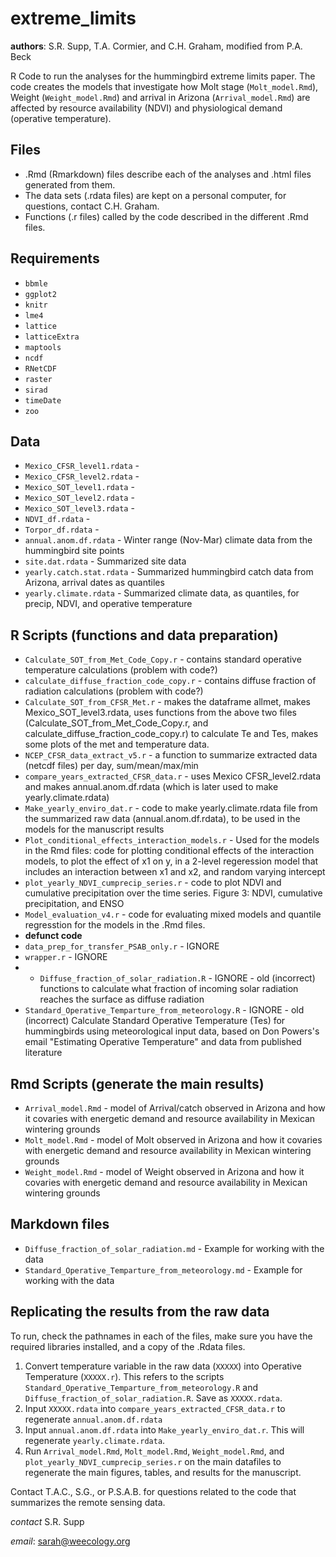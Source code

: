 extreme_limits
==============

**authors**: S.R. Supp, T.A. Cormier, and C.H. Graham, modified from P.A. Beck


R Code to run the analyses for the hummingbird extreme limits paper. 
The code creates the models that investigate how Molt stage (`Molt_model.Rmd`), Weight (`Weight_model.Rmd`) and 
arrival in Arizona (`Arrival_model.Rmd`) are affected by resource availability (NDVI) and physiological demand 
(operative temperature).

Files
-------
  * .Rmd (Rmarkdown) files describe each of the analyses and .html files generated from them. 
  * The data sets (.rdata files) are kept on a personal computer, for questions, contact C.H. Graham. 
  * Functions (.r files) called by the code described in the different .Rmd files.

Requirements
-------------
 * `bbmle`
 * `ggplot2`
 * `knitr`
 * `lme4`
 * `lattice`
 * `latticeExtra`
 * `maptools`
 * `ncdf`
 * `RNetCDF`
 * `raster`
 * `sirad`
 * `timeDate`
 * `zoo`

Data
-----
 * `Mexico_CFSR_level1.rdata` -
 * `Mexico_CFSR_level2.rdata` - 
 * `Mexico_SOT_level1.rdata` - 
 * `Mexico_SOT_level2.rdata` -
 * `Mexico_SOT_level3.rdata` -
 * `NDVI_df.rdata` - 
 * `Torpor_df.rdata` -
 * `annual.anom.df.rdata` - Winter range (Nov-Mar) climate data from the hummingbird site points
 * `site.dat.rdata` - Summarized site data
 * `yearly.catch.stat.rdata` - Summarized hummingbird catch data from Arizona, arrival dates as quantiles
 * `yearly.climate.rdata` - Summarized climate data, as quantiles, for precip, NDVI, and operative temperature

R Scripts (functions and data preparation)
------------
 * `Calculate_SOT_from_Met_Code_Copy.r` - contains standard operative temperature calculations (problem with code?)
 * `calculate_diffuse_fraction_code_copy.r` - contains diffuse fraction of radiation calculations (problem with code?)
 * `Calculate_SOT_from_CFSR_Met.r` - makes the dataframe allmet, makes Mexico_SOT_level3.rdata, uses functions from the above two files (Calculate_SOT_from_Met_Code_Copy.r, and calculate_diffuse_fraction_code_copy.r) to calculate Te and Tes, makes some plots of the met and temperature data.
 * `NCEP_CFSR_data_extract_v5.r` - a function to summarize extracted data (netcdf files) per day, sum/mean/max/min
 * `compare_years_extracted_CFSR_data.r` - uses Mexico CFSR_level2.rdata and makes annual.anom.df.rdata (which is later used to make yearly.climate.rdata)
 * `Make_yearly_enviro_dat.r` - code to make yearly.climate.rdata file from the summarized raw data (annual.anom.df.rdata), to be used in the models for the manuscript results
 * `Plot_conditional_effects_interaction_models.r` - Used for the models in the Rmd files: code for plotting conditional effects of the interaction models, to plot the effect of x1 on y, in  a 2-level regeression model that includes an interaction between x1 and x2, and random varying intercept
 * `plot_yearly_NDVI_cumprecip_series.r` - code to plot NDVI and cumulative precipitation over the time series. Figure 3: NDVI, cumulative precipitation, and ENSO
 * `Model_evaluation_v4.r` - code for evaluating mixed models and quantile regresstion for the models in the .Rmd files.
 * __defunct code__
 * `data_prep_for_transfer_PSAB_only.r` - IGNORE
 * `wrapper.r` - IGNORE
 *  * `Diffuse_fraction_of_solar_radiation.R` - IGNORE - old (incorrect) functions to calculate what fraction of incoming solar radiation reaches the surface as diffuse radiation
 * `Standard_Operative_Temparture_from_meteorology.R` - IGNORE - old (incorrect) Calculate Standard Operative Temperature (Tes) for hummingbirds using meteorological input data, based on Don Powers's email "Estimating Operative Temperature" and data from published literature


Rmd Scripts (generate the main results)
------------
 * `Arrival_model.Rmd` - model of Arrival/catch observed in Arizona and how it covaries with energetic demand and resource availability in Mexican wintering grounds
 * `Molt_model.Rmd` - model of Molt observed in Arizona and how it covaries with energetic demand and resource availability in Mexican wintering grounds
 * `Weight_model.Rmd` - model of Weight observed in Arizona and how it covaries with energetic demand and resource availability in Mexican wintering grounds

Markdown files
--------------
 * `Diffuse_fraction_of_solar_radiation.md` - Example for working with the data
 * `Standard_Operative_Temparture_from_meteorology.md` - Example for working with the data
 

Replicating the results from the raw data
---------------------------
To run, check the pathnames in each of the files, make sure you have the required libraries installed, and a copy of the .Rdata files.
 1. Convert temperature variable in the raw data (`XXXXX`) into Operative Temperature (`XXXXX.r`). This refers to the scripts `Standard_Operative_Temparture_from_meteorology.R` and `Diffuse_fraction_of_solar_radiation.R`. Save as `XXXXX.rdata`.
 2. Input `XXXXX.rdata` into `compare_years_extracted_CFSR_data.r` to regenerate `annual.anom.df.rdata`
 3. Input `annual.anom.df.rdata` into `Make_yearly_enviro_dat.r`. This will regenerate `yearly.climate.rdata`.
 4. Run `Arrival_model.Rmd`, `Molt_model.Rmd`, `Weight_model.Rmd`, and `plot_yearly_NDVI_cumprecip_series.r` on the main datafiles to regenerate the main figures, tables, and results for the manuscript.

Contact T.A.C., S.G., or P.S.A.B. for questions related to the code that summarizes the remote sensing data.

*contact* S.R. Supp

*email*: sarah@weecology.org

